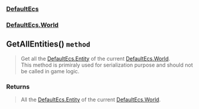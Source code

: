 ### [DefaultEcs](./DefaultEcs.md 'DefaultEcs')
### [DefaultEcs.World](./DefaultEcs-World.md 'DefaultEcs.World')
## GetAllEntities() `method`
>Get all the [DefaultEcs.Entity](./DefaultEcs-Entity.md 'DefaultEcs.Entity') of the current [DefaultEcs.World](./DefaultEcs-World.md 'DefaultEcs.World').<br/>This method is primiraly used for serialization purpose and should not be called in game logic.
### Returns
>All the [DefaultEcs.Entity](./DefaultEcs-Entity.md 'DefaultEcs.Entity') of the current [DefaultEcs.World](./DefaultEcs-World.md 'DefaultEcs.World').
